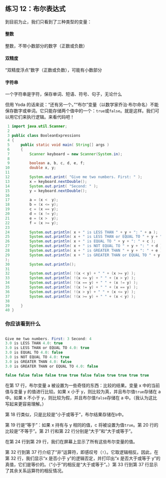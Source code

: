 ## 练习 12：布尔表达式

到目前为止，我们只看到了三种类型的变量：

#### 整数

整数，不带小数部分的数字（正数或负数）

#### 双精度

“双精度浮点”数字（正数或负数），可能有小数部分

#### 字符串

一个字符串是字符，保存单词、短语、符号、句子，无论什么

但用 Yoda 的话来说：“还有另一个。”“布尔”变量（以数学家乔治·布尔命名）不能保存数字或单词。它只能存储两个值中的一个：`true`或`false`。就是这样。我们可以用它们来执行逻辑。来看代码吧！

```java
 1 import java.util.Scanner;
 2 
 3 public class BooleanExpressions
 4 {
 5     public static void main( String[] args )
 6     {
 7         Scanner keyboard = new Scanner(System.in);
 8 
 9         boolean a, b, c, d, e, f;
10         double x, y;
11 
12         System.out.print( "Give me two numbers. First: " );
13         x = keyboard.nextDouble();
14         System.out.print( "Second: " );
15         y = keyboard.nextDouble();
16 
17         a = (x <  y);
18         b = (x <= y);
19         c = (x == y);
20         d = (x != y);
21         e = (x >  y);
22         f = (x >= y);
23 
24         System.out.println( x + " is LESS THAN " + y + ": " + a );
25         System.out.println( x + " is LESS THAN or EQUAL TO " + y + ": " + b );
26         System.out.println( x + " is EQUAL TO " + y + ": " + c );
27         System.out.println( x + " is NOT EQUAL TO " + y + ": " + d );
28         System.out.println( x + " is GREATER THAN " + y + ": " + e );
29         System.out.println( x + " is GREATER THAN or EQUAL TO " + y + ": " + f
);
30         System.out.println();
31 
32         System.out.println( !(x < y) + " " + (x >= y) );
33         System.out.println( !(x <= y) + " " + (x > y) );
34         System.out.println( !(x == y) + " " + (x != y) );
35         System.out.println( !(x != y) + " " + (x == y) );
36         System.out.println( !(x > y) + " " + (x <= y) );
37         System.out.println( !(x >= y) + " " + (x < y) );
38 
39     }
40 }
```

### 你应该看到什么

```java

Give me two numbers. First: 3 Second: 4
3.0 is LESS THAN 4.0: true
3.0 is LESS THAN or EQUAL TO 4.0: true
3.0 is EQUAL TO 4.0: false
3.0 is NOT EQUAL TO 4.0: true
3.0 is GREATER THAN 4.0: false
3.0 is GREATER THAN or EQUAL TO 4.0: false

false false false false true true false false true true true true
```

在第 17 行，布尔变量 a 被设置为一些奇怪的东西：比较的结果。变量 x 中的当前值与变量 y 的值进行比较。如果 x 小于 y，则比较为真，并且布尔值`true`存储在 a 中。如果 x 不小于 y，则比较为假，并且布尔值`false`存储在 a 中。（我认为这比写起来更容易理解。）

第 18 行类似，只是比较是“小于或等于”，布尔结果存储在`b`中。

第 19 行是“等于”：如果 x 持有与 y 相同的值，c 将被设置为值`true`。第 20 行的比较是“不等于”。第 21 行和第 22 行分别是“大于”和“大于或等于”。

在第 24 行到第 29 行，我们在屏幕上显示了所有这些布尔变量的值。

第 32 行到第 37 行介绍了“非”运算符，即感叹号（`!`）。它取逻辑相反。因此，在第 32 行，我们显示“x 是否小于 y”的逻辑否定，并打印出“x 是否大于或等于 y”的真值，它们是等价的。（“小于”的相反是“大于或等于”。）第 33 行到第 37 行显示了其余关系运算符的相反情况。

